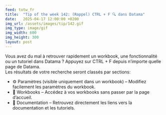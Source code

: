 ```yaml
---
feed: totw_fr
title:  "Tip of the week 142: (Rappel) CTRL + F 🔍 dans Datama"
date:   2025-04-17 12:00:00 +0200
img_url: /assets/images/tip/142.gif
img_type: image/gif
img_width: 600
img_height: 300
layout: post
---
```


Vous avez du mal à retrouver rapidement un workbook, une fonctionnalité ou un tutoriel dans Datama ? Appuyez sur CTRL + F depuis n’importe quelle page de Datama.  
Les résultats de votre recherche seront classés par sections:
  * ⚙️ Paramètres (visible uniquement dans un workbook) – Modifiez facilement les paramètres du workbook.  
  * 📂 Workbooks – Accédez à vos workbooks sans passer par la page d’accueil.  
  * 📄 Documentation – Retrouvez directement les liens vers la documentation et les tutoriels.  

